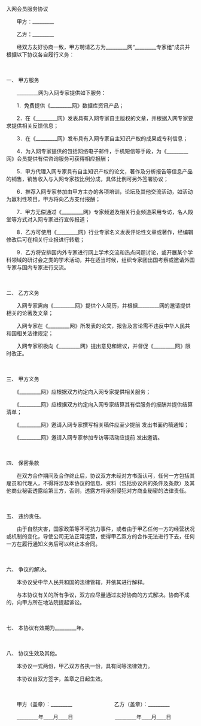 



入网会员服务协议



 

　　甲方：_________　　

　　乙方：_________　　

　　经双方友好协商一致，甲方聘请乙方为_________网“_________专家组”成员并根据以下协议各自履行义务：

　　

一、
甲方服务

　　_________网为入网专家提供如下服务：

　　1．免费提供《_________网》数据库资讯产品；

　　2．在《_________网》发表具有入网专家自主版权的文章，并根据入网专家要求提供相关反馈信息；

　　3．在《_________网》发布具有入网专家自主知识产权的成果或专利信息；

　　4．为入网专家提供的包括网络电子邮件，手机短信等手段，为《_________网》会员提供有偿咨询服务可获得相应报酬；

　　5．甲方代理入网专家具有自主知识产权的论文，著作及分析报告等信息产品的销售，销售收入与入网专家按比例分成，具体比例可另外签署协议；

　　6．推荐入网专家参加由甲方主办的各项培训，论坛及其他交流活动，如活动为赢利性项目，甲方将向乙方支付报酬；

　　7．甲方无偿通过《_________网》专家频道及相关行业频道采用专访，名人殿堂等方式对入网专家进行宣传报道；

　　8．乙方可使用《_________网》行业专家名义发表评论性文章或著作，经编辑修改后可在相关行业报进行转载；

　　9．乙方将安排国内外专家进行网上学术交流和热点问题讨论，或开展某个学科领域的研讨会之类的学术活动，并在适当时候，组织专家团出国考察或邀请外国专家与国内专家进行交流。

　　

二、
乙方义务

　　入网专家需向《_________网》提供个人简历，并根据_________网的邀请提供相关的论著及文章；

　　入网专家在《_________网》所发表的论文，报告及言论需不违反中华人民共和国相关法律规定；

　　入网专家积极向《_________网》提出意见和建议，并督促《_________网》限时改正。

　　

三、
甲方义务

　　《_________网》应根据双方约定向入网专家提供相关服务；

　　《_________网》应根据双方约定向入网专家结算其有偿服务的报酬并提供结算清单；

　　《_________网》邀请入网专家撰写相关稿件应至少提前 发出书面约稿通知；

　　《_________网》邀请入网专家参加专访等活动应提前 发出邀请。

　　

四、
保密条款

　　在双方合作期间及合作终止后，协议双方未经对方书面认可，任何一方包括其雇员和代理人，不得将涉及本协议的信息、资料（包括协议内的条件及条款）及其他商业秘密透露给第三方，否则，透露方将承担侵犯对方商业秘密的法律责任。

　　

五、
违约责任。

　　由于自然灾害，国家政策等不可抗力事件，或者由于甲乙任何一方的经营状况或机制的变化，导使公司无法正常运营，使得甲乙双方的合作无法进行下去，任何一方在履行通知义务后可以终止本合同。

　　

六、
争议的解决。

　　本协议受中华人民共和国的法律管辖，并依其进行解释。

　　与本协议有关的所有争议，双方应尽量通过友好协商的方式解决。协商不成的，向甲方所在地法院提起诉讼。

　　

七、
本协议有效期为_________年。

　　

八、
协议生效及其他。

　　本协议一式两份，甲乙双方各执一份，具有同等法律效力。

　　本协议自双方签字，盖章之日起生效。

　　　　

　　甲方（盖章）：_________　　　　　　　　乙方（盖章）：_________　　

　　_________年____月____日　　　　　　　　_________年____月____日